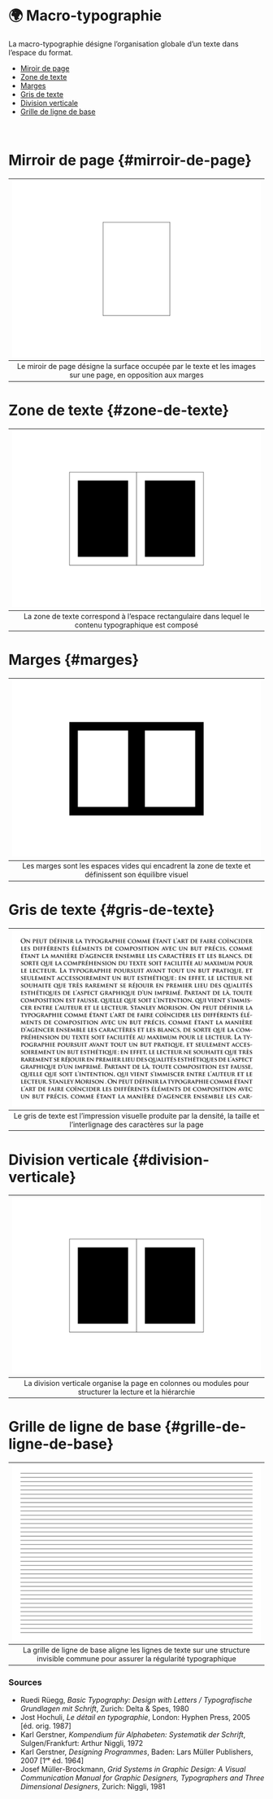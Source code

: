 # 🌍 Macro-typographie

La macro-typographie désigne l’organisation globale d’un texte dans l’espace du format.

- [Miroir de page](#mirroir-de-page)
- [Zone de texte](#zone-de-texte)
- [Marges](#marges)
- [Gris de texte](#gris-de-texte)
- [Division verticale](#division-verticale)
- [Grille de ligne de base](#grille-de-ligne-de-base)

&nbsp;

# Mirroir de page {#mirroir-de-page}  

|![](links/0-Colonne2.gif) |
|:---:|
| Le miroir de page désigne la surface occupée par le texte et les images sur une page, en opposition aux marges |

# Zone de texte {#zone-de-texte}  

|![](links/0-Colonne6.gif) |
|:---:|
| La zone de texte correspond à l’espace rectangulaire dans lequel le contenu typographique est composé |

# Marges {#marges}  

|![](links/0-Colonne13.gif) |
|:---:|
| Les marges sont les espaces vides qui encadrent la zone de texte et définissent son équilibre visuel |

# Gris de texte {#gris-de-texte}  

|![](links/0-Colonne20.gif) |
|:---:|
| Le gris de texte est l’impression visuelle produite par la densité, la taille et l’interlignage des caractères sur la page |

# Division verticale {#division-verticale}  

|![](links/0-Colonne29.gif) |
|:---:|
| La division verticale organise la page en colonnes ou modules pour structurer la lecture et la hiérarchie |

# Grille de ligne de base {#grille-de-ligne-de-base}  

|![](links/0-Colonne33.gif) |
|:---:|
| La grille de ligne de base aligne les lignes de texte sur une structure invisible commune pour assurer la régularité typographique |

### Sources

- Ruedi Rüegg, *Basic Typography: Design with Letters / Typografische Grundlagen mit Schrift*, Zurich: Delta & Spes, 1980  
- Jost Hochuli, *Le détail en typographie*, London: Hyphen Press, 2005 [éd. orig. 1987]  
- Karl Gerstner, *Kompendium für Alphabeten: Systematik der Schrift*, Sulgen/Frankfurt: Arthur Niggli, 1972  
- Karl Gerstner, *Designing Programmes*, Baden: Lars Müller Publishers, 2007 [1ʳᵉ éd. 1964]  
- Josef Müller-Brockmann, *Grid Systems in Graphic Design: A Visual Communication Manual for Graphic Designers, Typographers and Three Dimensional Designers*, Zurich: Niggli, 1981  

<!-- - **Prénom Nom**  
  *Titre*, 0000 -->

<!-- [^1]: Adrian Frutiger, *Type, Sign, Symbol*, 1980 -->

